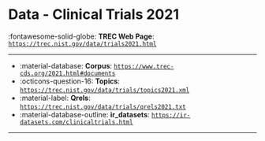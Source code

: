 # Data - Clinical Trials 2021 

:fontawesome-solid-globe: **TREC Web Page**: [`https://trec.nist.gov/data/trials2021.html`](https://trec.nist.gov/data/trials2021.html)

---

- :material-database: **Corpus**: [`https://www.trec-cds.org/2021.html#documents`](https://www.trec-cds.org/2021.html#documents)
- :octicons-question-16: **Topics**: [`https://trec.nist.gov/data/trials/topics2021.xml`](https://trec.nist.gov/data/trials/topics2021.xml)
- :material-label: **Qrels**: [`https://trec.nist.gov/data/trials/qrels2021.txt`](https://trec.nist.gov/data/trials/qrels2021.txt)
- :material-database-outline: **ir_datasets**: [`https://ir-datasets.com/clinicaltrials.html`](https://ir-datasets.com/clinicaltrials.html)


---

